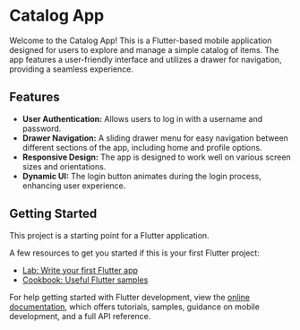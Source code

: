 # Catalog App
Welcome to the Catalog App! This is a Flutter-based mobile application designed for users to explore and manage a simple catalog of items. The app features a user-friendly interface and utilizes a drawer for navigation, providing a seamless experience.


## Features
- **User Authentication:** Allows users to log in with a username and password.
- **Drawer Navigation:** A sliding drawer menu for easy navigation between different sections of the app, including home and profile options.
- **Responsive Design:** The app is designed to work well on various screen sizes and orientations.
- **Dynamic UI:** The login button animates during the login process, enhancing user experience.


## Getting Started

This project is a starting point for a Flutter application.

A few resources to get you started if this is your first Flutter project:

- [Lab: Write your first Flutter app](https://docs.flutter.dev/get-started/codelab)
- [Cookbook: Useful Flutter samples](https://docs.flutter.dev/cookbook)

For help getting started with Flutter development, view the
[online documentation](https://docs.flutter.dev/), which offers tutorials,
samples, guidance on mobile development, and a full API reference.
